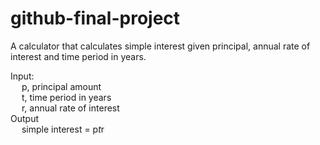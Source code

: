 # github-final-project

A calculator that calculates simple interest given principal, annual rate of interest and time period in years.   

Input:   
&emsp;   p, principal amount   
&emsp;   t, time period in years   
&emsp;   r, annual rate of interest   
Output   
&emsp;   simple interest = p*t*r
